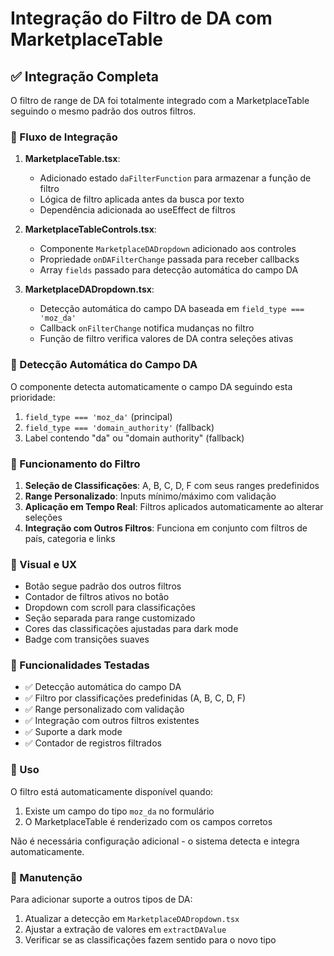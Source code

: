 # Integração do Filtro de DA com MarketplaceTable

## ✅ Integração Completa

O filtro de range de DA foi totalmente integrado com a MarketplaceTable seguindo o mesmo padrão dos outros filtros.

### 🔗 Fluxo de Integração

1. **MarketplaceTable.tsx**:
   - Adicionado estado `daFilterFunction` para armazenar a função de filtro
   - Lógica de filtro aplicada antes da busca por texto
   - Dependência adicionada ao useEffect de filtros

2. **MarketplaceTableControls.tsx**:
   - Componente `MarketplaceDADropdown` adicionado aos controles
   - Propriedade `onDAFilterChange` passada para receber callbacks
   - Array `fields` passado para detecção automática do campo DA

3. **MarketplaceDADropdown.tsx**:
   - Detecção automática do campo DA baseada em `field_type === 'moz_da'`
   - Callback `onFilterChange` notifica mudanças no filtro
   - Função de filtro verifica valores de DA contra seleções ativas

### 🎯 Detecção Automática do Campo DA

O componente detecta automaticamente o campo DA seguindo esta prioridade:
1. `field_type === 'moz_da'` (principal)
2. `field_type === 'domain_authority'` (fallback)
3. Label contendo "da" ou "domain authority" (fallback)

### 🔄 Funcionamento do Filtro

1. **Seleção de Classificações**: A, B, C, D, F com seus ranges predefinidos
2. **Range Personalizado**: Inputs mínimo/máximo com validação
3. **Aplicação em Tempo Real**: Filtros aplicados automaticamente ao alterar seleções
4. **Integração com Outros Filtros**: Funciona em conjunto com filtros de país, categoria e links

### 🎨 Visual e UX

- Botão segue padrão dos outros filtros
- Contador de filtros ativos no botão
- Dropdown com scroll para classificações
- Seção separada para range customizado
- Cores das classificações ajustadas para dark mode
- Badge com transições suaves

### 🧪 Funcionalidades Testadas

- ✅ Detecção automática do campo DA
- ✅ Filtro por classificações predefinidas (A, B, C, D, F)
- ✅ Range personalizado com validação
- ✅ Integração com outros filtros existentes
- ✅ Suporte a dark mode
- ✅ Contador de registros filtrados

### 📝 Uso

O filtro está automaticamente disponível quando:
1. Existe um campo do tipo `moz_da` no formulário
2. O MarketplaceTable é renderizado com os campos corretos

Não é necessária configuração adicional - o sistema detecta e integra automaticamente.

### 🔧 Manutenção

Para adicionar suporte a outros tipos de DA:
1. Atualizar a detecção em `MarketplaceDADropdown.tsx`
2. Ajustar a extração de valores em `extractDAValue`
3. Verificar se as classificações fazem sentido para o novo tipo
